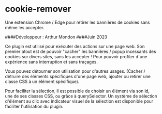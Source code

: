 # cookie-remover
Une extension Chrome / Edge pour retirer les bannières de cookies sans même les accepter.

####Développeur : Arthur Mondon
####Juin 2023

Ce plugin est utilisé pour exécuter des actions sur une page web.
Son premier atout est de pouvoir "cacher" les bannières / popup incessants des cookies sur divers sites, sans les accepter ! Pour pouvoir profiter d'une expérience sans interruption et sans traçages.

Vous pouvez détourner son utilisation pour d'autres usages. (Cacher / détruire des éléments spécifiques d'une page web, ajouter ou retirer une classe CSS à un élément spécifique).

Pour faciliter la sélection, il est possible de choisir un élément via son id, une de ses classes CSS, ou grâce à querySelector.
Un système de sélection d'élément au clic avec indicateur visuel de la sélection est disponible pour faciliter l'utilisation du plugin.